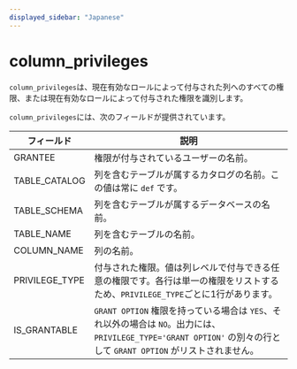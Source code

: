 ```yaml
---
displayed_sidebar: "Japanese"
---
```


# column_privileges

`column_privileges`は、現在有効なロールによって付与された列へのすべての権限、または現在有効なロールによって付与された権限を識別します。

`column_privileges`には、次のフィールドが提供されています。

| **フィールド**   | **説明**                                                      |
| -------------- | ------------------------------------------------------------ |
| GRANTEE        | 権限が付与されているユーザーの名前。                         |
| TABLE_CATALOG  | 列を含むテーブルが属するカタログの名前。この値は常に `def` です。|
| TABLE_SCHEMA   | 列を含むテーブルが属するデータベースの名前。                 |
| TABLE_NAME     | 列を含むテーブルの名前。                                       |
| COLUMN_NAME    | 列の名前。                                                    |
| PRIVILEGE_TYPE | 付与された権限。値は列レベルで付与できる任意の権限です。各行は単一の権限をリストするため、`PRIVILEGE_TYPE`ごとに1行があります。 |
| IS_GRANTABLE   | `GRANT OPTION` 権限を持っている場合は `YES`、それ以外の場合は `NO`。出力には、`PRIVILEGE_TYPE='GRANT OPTION'` の別々の行として `GRANT OPTION` がリストされません。 |